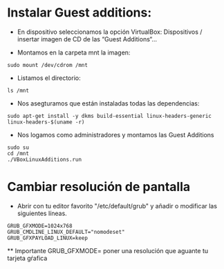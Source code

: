# Instalar Guest additions:

* En dispositivo seleccionamos la opción VirtualBox: Dispositivos / insertar imagen de CD de las “Guest Additions“…

* Montamos en la carpeta mnt la imagen:
```
sudo mount /dev/cdrom /mnt
```
* Listamos el directorio: 
```
ls /mnt
```
* Nos asegturamos que están instaladas todas las dependencias:
```
sudo apt-get install -y dkms build-essential linux-headers-generic linux-headers-$(uname -r)
```
* Nos logamos como administradores y montamos las Guest Additions
```
sudo su
cd /mnt
./VBoxLinuxAdditions.run
```

# Cambiar resolución de pantalla

* Abrir con tu editor favorito  "/etc/default/grub" y añadir o modificar las siguientes líneas.
```
GRUB_GFXMODE=1024x768
GRUB_CMDLINE_LINUX_DEFAULT="nomodeset"
GRUB_GFXPAYLOAD_LINUX=keep
```
** Importante GRUB_GFXMODE= poner una resolución que aguante tu tarjeta gŕafica